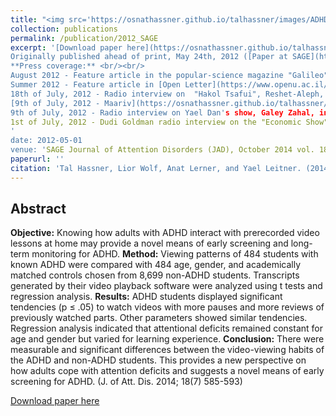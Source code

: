 ```yaml
---
title: "<img src='https://osnathassner.github.io/talhassner/images/ADHD - Icon.jpg' width='80'>Viewing the Viewers: How Adults With Attentional Deficits Watch Educational Videos"
collection: publications
permalink: /publication/2012_SAGE
excerpt: '[Download paper here](https://osnathassner.github.io/talhassner/files/2012_SAGE.pdf)
Originally published ahead of print, May 24th, 2012 ([Paper at SAGE](http://journals.sagepub.com/doi/abs/10.1177/1087054712443703))<br/><br/> 
**Press coverage:** <br/><br/>
August 2012 - Feature article in the popular-science magazine "Galileo", issue 168, in Hebrew.<br/><br/>
Summer 2012 - Feature article in [Open Letter](https://www.openu.ac.il/newsletter-eng/previous.html), The Open University of Israel magazine. [Available online](https://www.openu.ac.il/newsletter-eng/2012-1/video.html).<br/><br/>
18th of July, 2012 - Radio interview on  "Hakol Tsafui", Reshet-Aleph, in Hebrew.<br/><br/>
[9th of July, 2012 - Maariv](https://osnathassner.github.io/talhassner/files/Maariv_July_9th_2012s.jpg) (One of the two largest daily newspapers in Israel), in Hebrew.<br/><br/>
9th of July, 2012 - Radio interview on Yael Dan's show, Galey Zahal, in Hebrew.<br/><br/>
1st of July, 2012 - Dudi Goldman radio interview on the "Economic Show", Galey Zahal, in Hebrew.
'
date: 2012-05-01
venue: 'SAGE Journal of Attention Disorders (JAD), October 2014 vol. 18 no. 7, pp. 585-593'
paperurl: ''
citation: 'Tal Hassner, Lior Wolf, Anat Lerner, and Yael Leitner. (2014). &quot;Viewing the Viewers: How Adults With Attentional Deficits Watch Educational Videos.&quot; <i>SAGE Journal of Attention Disorders (JAD), October 2014 vol. 18 no. 7, pp. 585-593</i>'
---
```


Abstract
------
**Objective:** Knowing how adults with ADHD interact with prerecorded video lessons at home may provide a novel means of early screening and long-term monitoring for ADHD. **Method:** Viewing patterns of 484 students with known ADHD were compared with 484 age, gender, and academically matched controls chosen from 8,699 non-ADHD students. Transcripts generated by their video playback software were analyzed using t tests and regression analysis. **Results:** ADHD students displayed significant tendencies (p ≤ .05) to watch videos with more pauses and more reviews of previously watched parts. Other parameters showed similar tendencies. Regression analysis indicated that attentional deficits remained constant for age and gender but varied for learning experience. **Conclusion:** There were measurable and significant differences between the video-viewing habits of the ADHD and non-ADHD students. This provides a new perspective on how adults cope with attention deficits and suggests a novel means of early screening for ADHD. (J. of Att. Dis. 2014; 18(7) 585-593) 


[Download paper here](https://osnathassner.github.io/talhassner/files/2012_SAGE.pdf)
